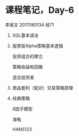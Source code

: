# 课程笔记，Day-6

李寅文  2017080134 经71 

1. SQL基本语法

2. 股票型Alpha策略基本逻辑

   投资组合的建立

   策略收益和回撤

   适合投资者

3. 商品套利（配对）交易策略原理

4. 经典策略

   6因子模型

   海龟

   HANS123

